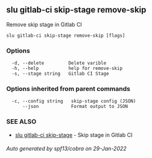 ## slu gitlab-ci skip-stage remove-skip

Remove skip stage in Gitlab CI

```
slu gitlab-ci skip-stage remove-skip [flags]
```

### Options

```
  -d, --delete         Delete varible
  -h, --help           help for remove-skip
  -s, --stage string   Gitlab CI Stage
```

### Options inherited from parent commands

```
  -c, --config string   skip-stage config (JSON)
      --json            Format output to JSON
```

### SEE ALSO

* [slu gitlab-ci skip-stage](slu_gitlab-ci_skip-stage.md)	 - Skip stage in Gitlab CI

###### Auto generated by spf13/cobra on 29-Jan-2022
